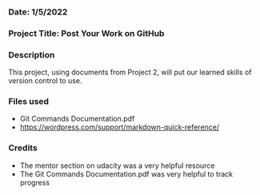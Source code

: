 

### Date: 1/5/2022


### Project Title: Post Your Work on GitHub


### Description
This project, using documents from Project 2, will put our learned skills of version control to use.

### Files used
* Git Commands Documentation.pdf
* https://wordpress.com/support/markdown-quick-reference/

### Credits
* The mentor section on udacity was a very helpful resource
* The Git Commands Documentation.pdf was very helpful to track progress

